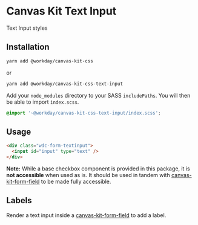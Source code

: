 # Canvas Kit Text Input

Text Input styles

## Installation

```sh
yarn add @workday/canvas-kit-css
```

or

```sh
yarn add @workday/canvas-kit-css-text-input
```

Add your `node_modules` directory to your SASS `includePaths`. You will then be able to import
`index.scss`.

```scss
@import '~@workday/canvas-kit-css-text-input/index.scss';
```

## Usage

```html
<div class="wdc-form-textinput">
  <input id="input" type="text" />
</div>
```

**Note:** While a base checkbox component is provided in this package, it is **not accessible** when
used as is. It should be used in tandem with [canvas-kit-form-field](../../form-field/css) to be
made fully accessible.

## Labels

Render a text input inside a [canvas-kit-form-field](../../form-field/css) to add a label.
